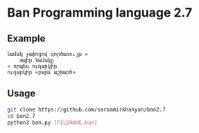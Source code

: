 # Ban Programming language 2.7
## Example
```
նամակ չափոցով գործառույթ «
	տպիր նամակը 
» որպես ուղարկիր 
ուղարկիր «բարև աշխարհ» 
```

## Usage
```bash
git clone https://github.com/saroamirkhanyan/ban2.7 
cd ban2.7
python3 ban.py [FILENAME.ban]
```
